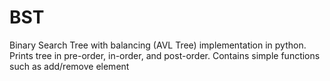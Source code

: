 # BST
Binary Search Tree with balancing (AVL Tree) implementation in python. Prints tree in pre-order, in-order, and post-order. Contains simple functions such as add/remove element
